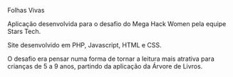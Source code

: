 Folhas Vivas

Aplicação desenvolvida para o desafio do Mega Hack Women pela equipe Stars Tech.

Site desenvolvido em PHP, Javascript, HTML e CSS.

O desafio era pensar numa forma de tornar a leitura mais atrativa para crianças de 5 a 9 anos, partindo da aplicação da Árvore de Livros.
